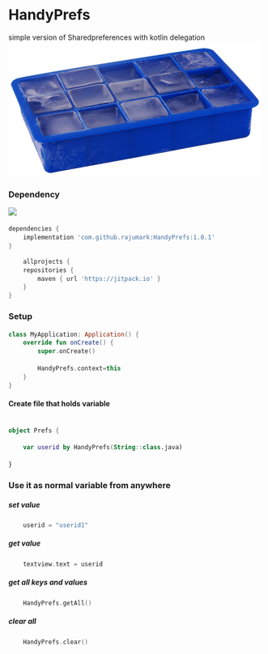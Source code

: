 # HandyPrefs
simple version of Sharedpreferences with kotlin delegation
![alt text](images/ice.png)

### Dependency

[![](https://jitpack.io/v/rajumark/HandyPrefs.svg)](https://jitpack.io/#rajumark/HandyPrefs)

```Groovy
dependencies {
    implementation 'com.github.rajumark:HandyPrefs:1.0.1'
}
```

```Groovy
	allprojects {
    repositories {
        maven { url 'https://jitpack.io' }
    }
}
```

### Setup

```Kotlin
class MyApplication: Application() {
    override fun onCreate() {
        super.onCreate()
        
        HandyPrefs.context=this
    }
}
```
#### Create file that holds variable
```Kotlin

object Prefs {

    var userid by HandyPrefs(String::class.java)

}
```

### Use it as normal variable from anywhere 

##### set value
```Kotlin
    userid = "userid1"
```
##### get value
```Kotlin
    textview.text = userid
```
##### get all keys and values
```Kotlin
    HandyPrefs.getAll()
```
##### clear all
```Kotlin
    HandyPrefs.clear()
```